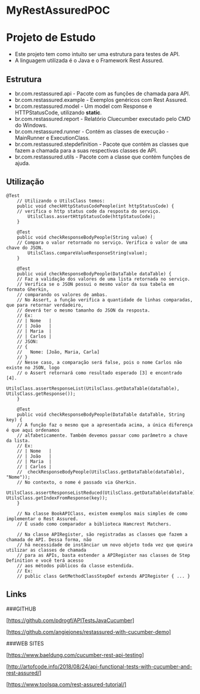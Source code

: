 # MyRestAssuredPOC

# Projeto de Estudo

- Este projeto tem como intuito ser uma estrutura para testes de API.
- A linguagem utilizada é o Java e o Framework Rest Assured.

## Estrutura

* br.com.restassured.api - Pacote com as funções de chamada para API.
* br.com.restassured.example - Exemplos genéricos com Rest Assured.
* br.com.restassured.model - Um model com Response e HTTPStatusCode, utilizando **static**.
* br.com.restassured.report - Relatório Cluecumber executado pelo CMD do Windows.
* br.com.restassured.runner - Contém as classes de execução - MainRunner e ExecutionClass.
* br.com.restassured.stepdefinition - Pacote que contém as classes que fazem a chamada para a suas respectivas classes de API.
* br.com.restassured.utils - Pacote com a classe que contém funções de ajuda.

## Utilização

```
@Test
	// Utilizando o UtilsClass temos:
	public void checkHttpStatusCodePeople(int httpStatusCode) {
	// verifica o http status code da resposta do serviço.
		UtilsClass.assertHttpStatusCode(httpStatusCode);
	}

	@Test
	public void checkResponseBodyPeople(String value) {
	// Compara o valor retornado no serviço. Verifica o valor de uma chave do JSON.
		UtilsClass.compareValueResponseString(value);
	}

	@Test
	public void checkResponseBodyPeople(DataTable dataTable) {
	// Faz a validação dos valores de uma lista retornada no serviço.
	// Verifica se o JSON possui o mesmo valor da sua tabela em formato Gherkin,
	// comparando os valores de ambas.
	// No Assert, a função verifica a quantidade de linhas comparadas, que para retornar verdadeiro,
	// deverá ter o mesmo tamanho do JSON da resposta.
	// Ex:
	// | Nome   |
	// | João   |
	// | Maria  |
	// | Carlos |
	// JSON:
	// {
	//   Nome: [João, Maria, Carla]
	// }
	// Nesse caso, a comparação será false, pois o nome Carlos não existe no JSON, logo
	// o Assert retornará como resultado esperado [3] e encontrado [4].
		UtilsClass.assertResponseList(UtilsClass.getDataTable(dataTable), UtilsClass.getResponse());
	}

	@Test
	public void checkResponseBodyPeople(DataTable dataTable, String key) {
	// A função faz o mesmo que a apresentada acima, a única diferença é que aqui ordenamos
	// alfabeticamente. Também devemos passar como parâmetro a chave da lista.
	// Ex:
	// | Nome   |
	// | João   |
	// | Maria  |
	// | Carlos |
	//  checkResponseBodyPeople(UtilsClass.getDataTable(dataTable), "Nome"));
	// No contexto, o nome é passado via Gherkin.
		UtilsClass.assertResponseListReduced(UtilsClass.getDataTable(dataTable), UtilsClass.getIndexFromResponse(key));
	}
	
	// Na classe BookAPIClass, existem exemplos mais simples de como implementar o Rest Assured.
	// É usado como comparador a biblioteca Hamcrest Matchers.
	
	// Na classe APIRegister, são registradas as classes que fazem a chamada de API. Dessa forma, não
	// há necessidade de instânciar um novo objeto toda vez que queira utilizar as classes de chamada
	// para as APIs, basta estender a APIRegister nas classes de Step Definition e você terá acesso
	// aos métodos públicos da classe estendida.
	// Ex:
	// public class GetMethodClassStepDef extends APIRegister { ... }
```

## Links

###GITHUB

[https://github.com/pdrogf/APITestsJavaCucumber]

[https://github.com/angiejones/restassured-with-cucumber-demo]

###WEB SITES

[https://www.baeldung.com/cucumber-rest-api-testing]

[http://artofcode.info/2018/08/24/api-functional-tests-with-cucumber-and-rest-assured/]

[https://www.toolsqa.com/rest-assured-tutorial/]
